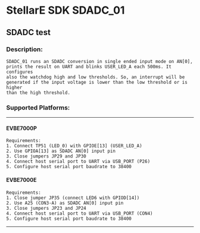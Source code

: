 # StellarE SDK SDADC_01

## SDADC test

### Description: 
	SDADC_01 runs an SDADC conversion in single ended input mode on AN[0],
	prints the result on UART and blinks USER_LED_A each 500ms. It configures
	also the watchdog high and low thresholds. So, an interrupt will be
	generated if the input voltage is lower than the low threshold or is higher
	than the high threshold.
### Supported Platforms:
-----------------------------------------------------------
#### EVBE7000P
	Requirements:
	1. Connect TP51 (LED_0) with GPIOE[13] (USER_LED_A)
	2. Use GPIOA[13] as SDADC AN[0] input pin
	3. Close jumpers JP29 and JP30
	4. Connect host serial port to UART via USB_PORT (P26)
	5. Configure host serial port baudrate to 38400
#### EVBE7000E
	Requirements:
	1. Close jumper JP35 (connect LED6 with GPIOD[14])
	2. Use A25 (CON3-A) as SDADC AN[0] input pin
	3. Close jumpers JP23 and JP24
	4. Connect host serial port to UART via USB_PORT (CON4)
	5. Configure host serial port baudrate to 38400
-----------------------------------------------------------